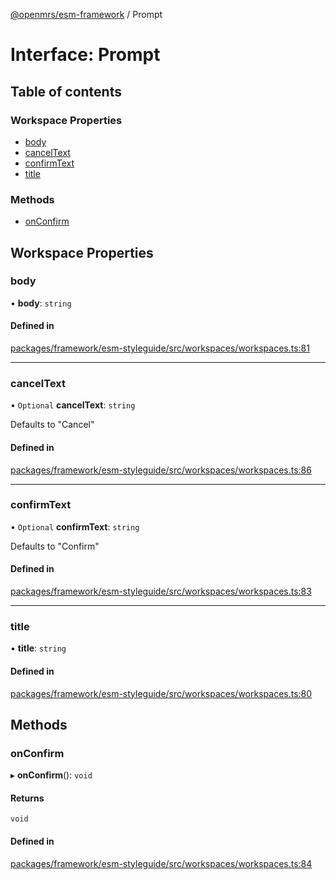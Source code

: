 [@openmrs/esm-framework](../API.md) / Prompt

# Interface: Prompt

## Table of contents

### Workspace Properties

- [body](Prompt.md#body)
- [cancelText](Prompt.md#canceltext)
- [confirmText](Prompt.md#confirmtext)
- [title](Prompt.md#title)

### Methods

- [onConfirm](Prompt.md#onconfirm)

## Workspace Properties

### body

• **body**: `string`

#### Defined in

[packages/framework/esm-styleguide/src/workspaces/workspaces.ts:81](https://github.com/openmrs/openmrs-esm-core/blob/main/packages/framework/esm-styleguide/src/workspaces/workspaces.ts#L81)

___

### cancelText

• `Optional` **cancelText**: `string`

Defaults to "Cancel"

#### Defined in

[packages/framework/esm-styleguide/src/workspaces/workspaces.ts:86](https://github.com/openmrs/openmrs-esm-core/blob/main/packages/framework/esm-styleguide/src/workspaces/workspaces.ts#L86)

___

### confirmText

• `Optional` **confirmText**: `string`

Defaults to "Confirm"

#### Defined in

[packages/framework/esm-styleguide/src/workspaces/workspaces.ts:83](https://github.com/openmrs/openmrs-esm-core/blob/main/packages/framework/esm-styleguide/src/workspaces/workspaces.ts#L83)

___

### title

• **title**: `string`

#### Defined in

[packages/framework/esm-styleguide/src/workspaces/workspaces.ts:80](https://github.com/openmrs/openmrs-esm-core/blob/main/packages/framework/esm-styleguide/src/workspaces/workspaces.ts#L80)

## Methods

### onConfirm

▸ **onConfirm**(): `void`

#### Returns

`void`

#### Defined in

[packages/framework/esm-styleguide/src/workspaces/workspaces.ts:84](https://github.com/openmrs/openmrs-esm-core/blob/main/packages/framework/esm-styleguide/src/workspaces/workspaces.ts#L84)

